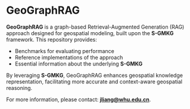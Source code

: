 # GeoGraphRAG

**GeoGraphRAG** is a graph-based Retrieval-Augmented Generation (RAG) approach designed for geospatial modeling, built upon the **S-GMKG** framework. This repository provides:

- Benchmarks for evaluating performance
- Reference implementations of the approach
- Essential information about the underlying **S-GMKG**

By leveraging **S-GMKG**, GeoGraphRAG enhances geospatial knowledge representation, facilitating more accurate and context-aware geospatial reasoning.

For more information, please contact: **jliang@whu.edu.cn**.
